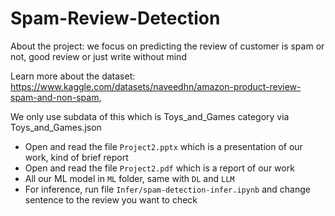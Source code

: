 # Spam-Review-Detection

About the project: we focus on predicting the review of customer is spam or not, good review or just write without mind

Learn more about the dataset: https://www.kaggle.com/datasets/naveedhn/amazon-product-review-spam-and-non-spam, 

We only use subdata of this which is Toys_and_Games category via Toys_and_Games.json
- Open and read the file `Project2.pptx` which is a presentation of our work, kind of brief report
- Open and read the file `Project2.pdf` which is a report of our work 
- All our ML model in `ML` folder, same with `DL` and `LLM`
- For inference, run file `Infer/spam-detection-infer.ipynb` and change sentence to the review you want to check
